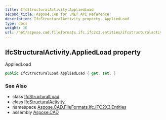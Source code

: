 ```yaml
---
title: IfcStructuralActivity.AppliedLoad
second_title: Aspose.CAD for .NET API Reference
description: IfcStructuralActivity property. AppliedLoad
type: docs
weight: 10
url: /net/aspose.cad.fileformats.ifc.ifc2x3.entities/ifcstructuralactivity/appliedload/
---
```

## IfcStructuralActivity.AppliedLoad property

AppliedLoad

```csharp
public IfcStructuralLoad AppliedLoad { get; set; }
```

### See Also

* class [IfcStructuralLoad](../../ifcstructuralload/)
* class [IfcStructuralActivity](../)
* namespace [Aspose.CAD.FileFormats.Ifc.IFC2X3.Entities](../../ifcstructuralactivity/)
* assembly [Aspose.CAD](../../../)


